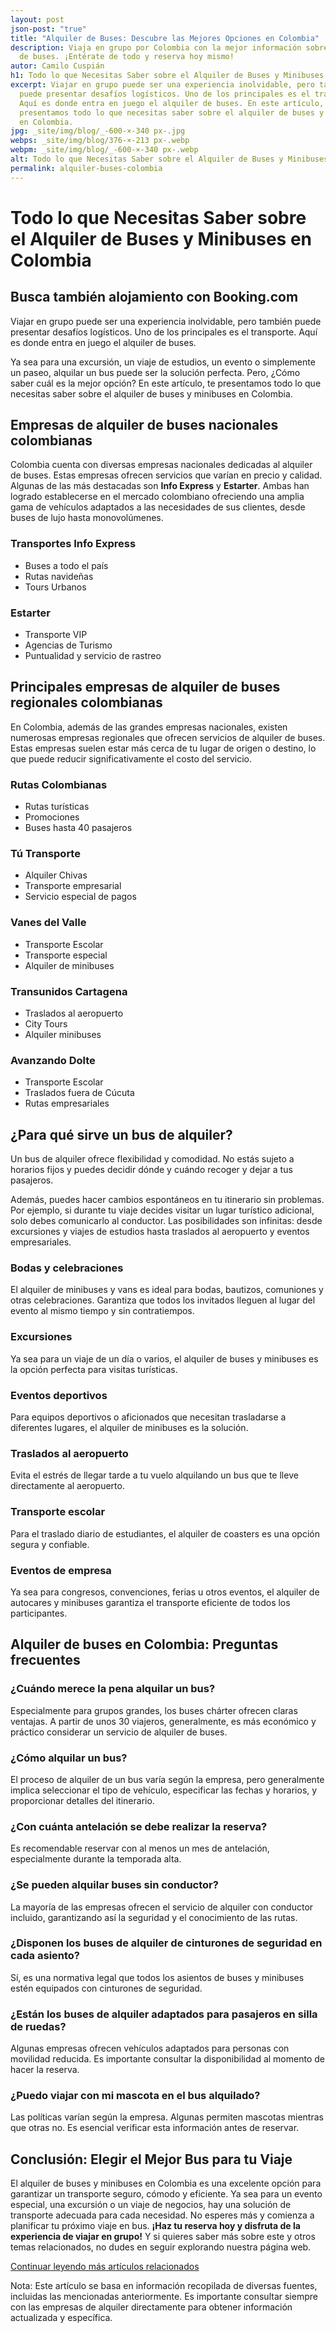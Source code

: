```yaml
---
layout: post
json-post: "true"
title: "Alquiler de Buses: Descubre las Mejores Opciones en Colombia"
description: Viaja en grupo por Colombia con la mejor información sobre alquiler
  de buses. ¡Entérate de todo y reserva hoy mismo!
autor: Camilo Cuspián
h1: Todo lo que Necesitas Saber sobre el Alquiler de Buses y Minibuses en Colombia
excerpt: Viajar en grupo puede ser una experiencia inolvidable, pero también
  puede presentar desafíos logísticos. Uno de los principales es el transporte.
  Aquí es donde entra en juego el alquiler de buses. En este artículo, te
  presentamos todo lo que necesitas saber sobre el alquiler de buses y minibuses
  en Colombia.
jpg: _site/img/blog/_-600-×-340 px-.jpg
webps: _site/img/blog/376-×-213 px-.webp
webpm: _site/img/blog/_-600-×-340 px-.webp
alt: Todo lo que Necesitas Saber sobre el Alquiler de Buses y Minibuses en Colombia
permalink: alquiler-buses-colombia
---
```

# Todo lo que Necesitas Saber sobre el Alquiler de Buses y Minibuses en Colombia

## Busca también alojamiento con Booking.com

Viajar en grupo puede ser una experiencia inolvidable, pero también puede presentar desafíos logísticos. Uno de los principales es el transporte. Aquí es donde entra en juego el alquiler de buses.

 Ya sea para una excursión, un viaje de estudios, un evento o simplemente un paseo, alquilar un bus puede ser la solución perfecta. Pero, ¿Cómo saber cuál es la mejor opción? En este artículo, te presentamos todo lo que necesitas saber sobre el alquiler de buses y minibuses en Colombia.

## Empresas de alquiler de buses nacionales colombianas

Colombia cuenta con diversas empresas nacionales dedicadas al alquiler de buses. Estas empresas ofrecen servicios que varían en precio y calidad. Algunas de las más destacadas son **Info Express** y **Estarter**. Ambas han logrado establecerse en el mercado colombiano ofreciendo una amplia gama de vehículos adaptados a las necesidades de sus clientes, desde buses de lujo hasta monovolúmenes.

### Transportes Info Express

* Buses a todo el país
* Rutas navideñas
* Tours Urbanos

### Estarter

* Transporte VIP
* Agencias de Turismo
* Puntualidad y servicio de rastreo

## Principales empresas de alquiler de buses regionales colombianas

En Colombia, además de las grandes empresas nacionales, existen numerosas empresas regionales que ofrecen servicios de alquiler de buses. Estas empresas suelen estar más cerca de tu lugar de origen o destino, lo que puede reducir significativamente el costo del servicio.

### Rutas Colombianas

* Rutas turísticas
* Promociones
* Buses hasta 40 pasajeros

### Tú Transporte

* Alquiler Chivas
* Transporte empresarial
* Servicio especial de pagos

### Vanes del Valle

* Transporte Escolar
* Transporte especial
* Alquiler de minibuses

### Transunidos Cartagena

* Traslados al aeropuerto
* City Tours
* Alquiler minibuses

### Avanzando Dolte

* Transporte Escolar
* Traslados fuera de Cúcuta
* Rutas empresariales

## ¿Para qué sirve un bus de alquiler?

Un bus de alquiler ofrece flexibilidad y comodidad. No estás sujeto a horarios fijos y puedes decidir dónde y cuándo recoger y dejar a tus pasajeros.

 Además, puedes hacer cambios espontáneos en tu itinerario sin problemas. Por ejemplo, si durante tu viaje decides visitar un lugar turístico adicional, solo debes comunicarlo al conductor. Las posibilidades son infinitas: desde excursiones y viajes de estudios hasta traslados al aeropuerto y eventos empresariales.

### Bodas y celebraciones

El alquiler de minibuses y vans es ideal para bodas, bautizos, comuniones y otras celebraciones. Garantiza que todos los invitados lleguen al lugar del evento al mismo tiempo y sin contratiempos.

### Excursiones

Ya sea para un viaje de un día o varios, el alquiler de buses y minibuses es la opción perfecta para visitas turísticas.

### Eventos deportivos

Para equipos deportivos o aficionados que necesitan trasladarse a diferentes lugares, el alquiler de minibuses es la solución.

### Traslados al aeropuerto

Evita el estrés de llegar tarde a tu vuelo alquilando un bus que te lleve directamente al aeropuerto.

### Transporte escolar

Para el traslado diario de estudiantes, el alquiler de coasters es una opción segura y confiable.

### Eventos de empresa

Ya sea para congresos, convenciones, ferias u otros eventos, el alquiler de autocares y minibuses garantiza el transporte eficiente de todos los participantes.

## Alquiler de buses en Colombia: Preguntas frecuentes

### ¿Cuándo merece la pena alquilar un bus?

Especialmente para grupos grandes, los buses chárter ofrecen claras ventajas. A partir de unos 30 viajeros, generalmente, es más económico y práctico considerar un servicio de alquiler de buses.

### ¿Cómo alquilar un bus?

El proceso de alquiler de un bus varía según la empresa, pero generalmente implica seleccionar el tipo de vehículo, especificar las fechas y horarios, y proporcionar detalles del itinerario.

### ¿Con cuánta antelación se debe realizar la reserva?

Es recomendable reservar con al menos un mes de antelación, especialmente durante la temporada alta.

### ¿Se pueden alquilar buses sin conductor?

La mayoría de las empresas ofrecen el servicio de alquiler con conductor incluido, garantizando así la seguridad y el conocimiento de las rutas.

### ¿Disponen los buses de alquiler de cinturones de seguridad en cada asiento?

Sí, es una normativa legal que todos los asientos de buses y minibuses estén equipados con cinturones de seguridad.

### ¿Están los buses de alquiler adaptados para pasajeros en silla de ruedas?

Algunas empresas ofrecen vehículos adaptados para personas con movilidad reducida. Es importante consultar la disponibilidad al momento de hacer la reserva.

### ¿Puedo viajar con mi mascota en el bus alquilado?

Las políticas varían según la empresa. Algunas permiten mascotas mientras que otras no. Es esencial verificar esta información antes de reservar.

## Conclusión: Elegir el Mejor Bus para tu Viaje

El alquiler de buses y minibuses en Colombia es una excelente opción para garantizar un transporte seguro, cómodo y eficiente. Ya sea para un evento especial, una excursión o un viaje de negocios, hay una solución de transporte adecuada para cada necesidad. No esperes más y comienza a planificar tu próximo viaje en bus. **¡Haz tu reserva hoy y disfruta de la experiencia de viajar en grupo!** Y si quieres saber más sobre este y otros temas relacionados, no dudes en seguir explorando nuestra página web.

[Continuar leyendo más artículos relacionados](https://chat.openai.com/?model=gpt-4-plugins#)

Nota: Este artículo se basa en información recopilada de diversas fuentes, incluidas las mencionadas anteriormente. Es importante consultar siempre con las empresas de alquiler directamente para obtener información actualizada y específica.